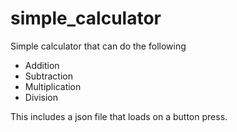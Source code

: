 # simple_calculator
Simple calculator that can do the following
- Addition
- Subtraction
- Multiplication
- Division


This includes a json file that loads on a button press.
